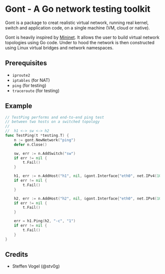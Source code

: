 # Gont - A Go network testing toolkit

Gont is a package to creat realistic virtual network, running real kernel, switch and application code, on a single machine (VM, cloud or native).

Gont is heavily inspired by [Mininet](https://mininet.org).
It allows the user to build virtual network topologies using Go code.
Under to hood the network is then constructed using Linux virtual bridges and network namespaces.

## Prerequisites

- `iproute2`
- `iptables` (for NAT)
- `ping` (for testing)
- `traceroute` (for testing)

## Example

```go
// TestPing performs and end-to-end ping test
// between two hosts on a switched topology
//
//  h1 <-> sw <-> h2
func TestPing(t *testing.T) {
	n := gont.NewNetwork("ping")
	defer n.Close()

	sw, err := n.AddSwitch("sw")
	if err != nil {
		t.Fail()
	}

	h1, err := n.AddHost("h1", nil, &gont.Interface{"eth0", net.IPv4(10, 0, 0, 1), mask(), sw})
	if err != nil {
		t.Fail()
	}

	h2, err := n.AddHost("h2", nil, &gont.Interface{"eth0", net.IPv4(10, 0, 0, 2), mask(), sw})
	if err != nil {
		t.Fail()
	}

	err = h1.Ping(h2, "-c", "1")
	if err != nil {
		t.Fail()
	}
}
```

## Credits

- Steffen Vogel (@stv0g)
